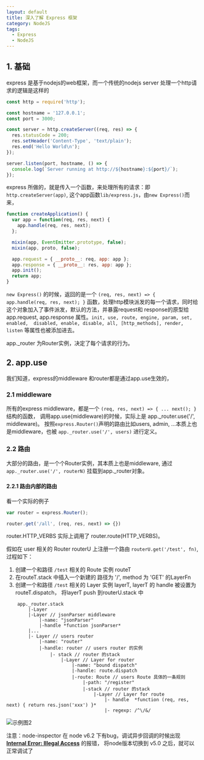 ```yaml
---
layout: default
title: 深入了解 Express 框架
category: NodeJS
tags:
  - Express
  - NodeJS
---
```


## 1. 基础

express 是基于nodejs的web框架，而一个传统的nodejs server 处理一个http请求的逻辑是这样的

```js
const http = require('http');

const hostname = '127.0.0.1';
const port = 3000;

const server = http.createServer((req, res) => {
  res.statusCode = 200;
  res.setHeader('Content-Type', 'text/plain');
  res.end('Hello World\n');
});

server.listen(port, hostname, () => {
  console.log(`Server running at http://${hostname}:${port}/`);
});
```

express 所做的，就是传入一个函数，来处理所有的请求：即 `http.createServer(app)`,
这个app函数`lib/express.js`，由`new Express()`而来，

```js
function createApplication() {
  var app = function(req, res, next) {
    app.handle(req, res, next);
  };

  mixin(app, EventEmitter.prototype, false);
  mixin(app, proto, false);

  app.request = { __proto__: req, app: app };
  app.response = { __proto__: res, app: app };
  app.init();
  return app;
}
```

`new Express()` 的时候，返回的是一个 `(req, res, next) => { app.handle(req, res, next); }`
函数，处理http模块派发的每一个请求，同时给这个对象加入了事件派发，默认的方法，并暴露request和
response的原型给app.request, app.response 属性。`init, use, route, engine, param, set, enabled,  disabled, enable, disable, all, [http_methods], render, listen` 等属性也被添加进去。

app._router 为Router实例，决定了每个请求的行为。

## 2. app.use 
我们知道，express的middleware 和router都是通过app.use生效的，

### 2.1 middleware
所有的express middleware，都是一个 `(req, res, next) => { ... next(); }` 结构的函数，
调用app.use(middleware)的时候，实际上是 app._router.use('/', middleware)。
按照`express.Router()`声明的路由比如users, admin, ...本质上也是middleware，也被
`app._router.use('/', users)` 进行定义。    
    

### 2.2 路由
大部分的路由，是一个个Router实例，其本质上也是middleware, 通过 `app._router.use('/', routerN)`
挂载到app._router对象。

#### 2.2.1 路由内部的路由
看一个实际的例子

```js
var router = express.Router();

router.get('/all', (req, res, next) => {})

```
router.HTTP\_VERBS 实际上调用了 router.route(HTTP\_VERBS)。

假如在 user 相关的 Router routerU 上注册一个路由 `routerU.get('/test', fn)`, 过程如下：

1. 创建一个和路径 `/test` 相关的 Route 实例 routeT
2. 在routeT.stack 中插入一个新建的 路径为 '/', method 为 'GET' 的LayerFn
2. 创建一个和路径 `/test` 相关的 Layer 实例 layerT, layerT 的 handle 被设置为 routeT.dispatch，
将layerT push 到routerU.stack 中


```
    app._router.stack
        |-Layer
        |-Layer // jsonParser middleware
            |-name: "jsonParser"
            |-handle *function jsonParser*
        |...
        |- Layer // users router
            |-name: "router"
            |-handle: router // users router 的实例
                |- stack // router 的stack
                    |-Layer // Layer for router
                        |-name: "bound dispatch"
                        |-handle: route.dispatch
                        |-route: Route // users Route 具体的一条规则
                            |-path: "/register"
                            |-stack // router 的stack
                                |-Layer // Layer for route
                                    |- handle  *function (req, res, next) { return res.json('xxx') }*
                                    |- regexp: /^\/&/

```

![示例图2](http://labs.hellofe.com/upload/image/blog/5b/91/73/5b10c9eba4357a1445b5e3119d.png)


注意：node-inspector 在 node v6.2 下有bug，调试异步回调的时候出现 [**Internal Error: Illegal Access**](https://github.com/node-inspector/node-inspector/issues/864) 的报错，
将node版本切换到 v5.0 之后，就可以正常调试了
